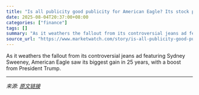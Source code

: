 ```yaml
---
title: "Is all publicity good publicity for American Eagle? Its stock price seems to say so."
date: 2025-08-04T20:37:00+08:00
categories: ["finance"]
tags: []
summary: "As it weathers the fallout from its controversial jeans ad featuring Sydney Sweeney, American Eagle saw its biggest gain in 25 years, with a boost from President Trump."
source_url: "https://www.marketwatch.com/story/is-all-publicity-good-publicity-for-american-eagle-its-stock-price-seems-to-say-so-c5adadc5?mod=mw_rss_topstories"
---
```


As it weathers the fallout from its controversial jeans ad featuring Sydney Sweeney, American Eagle saw its biggest gain in 25 years, with a boost from President Trump.

---

*来源: [原文链接](https://www.marketwatch.com/story/is-all-publicity-good-publicity-for-american-eagle-its-stock-price-seems-to-say-so-c5adadc5?mod=mw_rss_topstories)*
